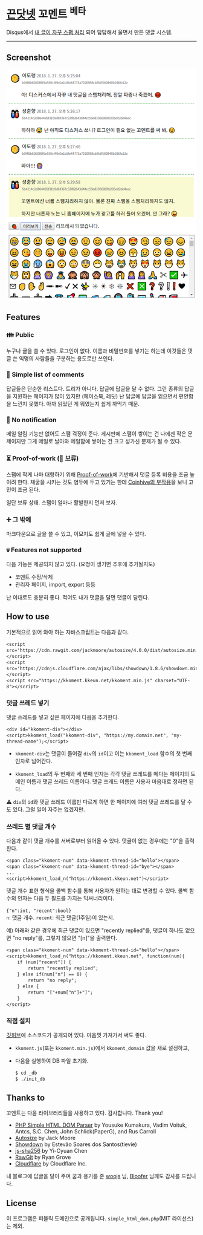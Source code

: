 [끈닷넷](https://kkeun.net/) 꼬멘트 <sup>베타</sup>
======

Disqus에서
[내 글이 자꾸 스팸 처리](https://blog.kkeun.net/computer/2018-01-24-spam-of-disqus)
되어 답답해서 울면서 만든 댓글 시스템.

******

Screenshot
------

![대화](img/kkoment1.png)

Features
------

### &#x1F46A; Public

누구나 글을 쓸 수 있다.  로그인이 없다.  이름과 비밀번호를 넣기는
하는데 이것들은 댓글 쓴 익명의 사람들을 구분하는 용도로만 쓰인다.

### &#x1F361; Simple list of comments

답글들은 단순한 리스트다.  트리가 아니다.  답글에 답글을 달 수 없다.
그런 종류의 답글을 지원하는 페이지가 많이 있지만 (페이스북, 레딧) 난
답글에 답글을 읽으면서 편안함을 느낀지 못했다.  아까 읽었던 게
뭐였는지 쉽게 까먹기 때문.

### &#x1F515; No notification

메일 알림 기능만 없어도 스팸 걱정이 준다.  게시판에 스팸이 쌓이는 건
나에겐 작은 문제이지만 그게 메일로 날아와 메일함에 쌓이는 건 크고
성가신 문제가 될 수 있다.

### &#x23F3; Proof-of-work (&#x1F6A7; 보류)

스팸에 작게 나마 대항하기 위해
[Proof-of-work](https://en.wikipedia.org/wiki/Proof-of-work_system)에
기반해서 댓글 등록 비용을 조금 높이려 한다.  채굴을 시키는 것도 염두에
두고 있기는 한데
[Coinhive의 부작용](https://blog.malwarebytes.com/security-world/2017/10/why-is-malwarebytes-blocking-coinhive/)을
보니 고민이 조금 된다.

일단 보류 상태.  스팸이 얼마나 활발한지 먼저 보자.

### &#x2795; 그 밖에

마크다운으로 글을 쓸 수 있고, 이모지도 쉽게 글에 넣을 수 있다.

### &#x1F480; Features not supported

다음 기능은 제공되지 않고 있다.  (요청이 생기면 추후에 추가될지도)

* 코멘트 수정/삭제
* 관리자 페이지, import, export 등등

난 이대로도 충분히 좋다.  적어도 내가 댓글을 달면 댓글이 달린다.

How to use
------

기본적으로 읽어 와야 하는 자바스크립트는 다음과 같다.

``````
<script src='https://cdn.rawgit.com/jackmoore/autosize/4.0.0/dist/autosize.min.js'></script>
<script src='https://cdnjs.cloudflare.com/ajax/libs/showdown/1.8.6/showdown.min.js'></script>
<script src="https://kkoment.kkeun.net/kkoment.min.js" charset="UTF-8"></script>
``````

### 댓글 쓰레드 넣기

댓글 쓰레드를 넣고 싶은 페이지에 다음을 추가한다.

``````
<div id="kkoment-div"></div>
<script>kkoment_load("kkoment-div", "https://my.domain.net", "my-thread-name");</script>
``````

*   `kkoment-div`는 댓글이 들어갈 `div`의 `id`이고 이는
    `kkoment_load` 함수의 첫 번째 인자로 넘어간다.

*   `kkoment_load`의 두 번째와 세 번째 인자는 각각 댓글 쓰레드를
    메다는 페이지의 도메인 이름과 댓글 쓰레드 이름이다.  댓글
    쓰레드 이름은 사용자 마음대로 정하면 된다.

&#x26A0; `div`의 `id`와 댓글 쓰레드 이름만 다르게 하면 한 페이지에 여러
댓글 쓰레드를 달 수도 있다.  그럴 일이 자주는 없겠지만.

### 쓰레드 별 댓글 개수

다음과 같이 댓글 개수를 서버로부터 읽어올 수 있다.  댓글이 없는
경우에는 "0"을 출력한다.

``````
<span class="kkoment-num" data-kkoment-thread-id="hello"></span>
<span class="kkoment-num" data-kkoment-thread-id="bye"></span>
...
<script>kkoment_load_n("https://kkoment.kkeun.net")</script>
``````

댓글 개수 표현 형식을 콜백 함수를 통해 사용자가 원하는 대로 변경할 수
있다.  콜백 함수의 인자는 다음 두 필드를 가지는 딕셔너리이다.

`{"n":int, "recent":bool}`  
`n`: 댓글 개수.  `recent`: 최근 댓글(1주일)이 있는지.

예) 아래와 같은 경우에 최근 댓글이 있으면 "recently replied"를, 댓글이
하나도 없으면 "no reply"를, 그렇지 않으면 "\[n\]"을 출력한다.


``````
<span class="kkoment-num" data-kkoment-thread-id="hello"></span>
<script>kkoment_load_n("https://kkoment.kkeun.net", function(num){
    if (num["recent"]) {
        return "recently replied";
    } else if(num["n"] == 0) {
        return "no reply";
    } else {
        return "["+num["n"]+"]";
    }
</script>
``````

### 직접 설치

[깃허브](https://github.com/kkeundotnet/kkoment)에 소스코드가 공개되어
있다.  마음껏 가져가서 써도 좋다.

*   `kkoment.js`(또는 `kkoment.min.js`)에서 `kkoment_domain` 값을 새로 설정하고,

*   다음을 실행하여 DB 파일 초기화.

    ``````
    $ cd _db
    $ ./init_db
    ``````

Thanks to
------

꼬멘트는 다음 라이브러리들을 사용하고 있다.  감사합니다.  Thank you!

* [PHP Simple HTML DOM Parser](http://sourceforge.net/projects/simplehtmldom/)
  by Yousuke Kumakura, Vadim Voituk, Antcs, S.C.&nbsp;Chen, John
  Schlick(PaperG), and Rus Carroll
* [Autosize](http://www.jacklmoore.com/autosize/) by Jack Moore
* [Showdown](http://showdownjs.com/) by Estevão Soares dos Santos(tievie)
* [js-sha256](https://github.com/emn178/js-sha256) by Yi-Cyuan Chen
* [RawGit](https://rawgit.com/) by Ryan Grove
* [Cloudflare](https://www.cloudflare.com/) by Cloudflare Inc.

내 블로그에 답글을 달아 주며 꿈과 용기를 준
[woojs](https://blog.woojs.net/) 님, [Bloofer](https://jmyang.kr/)
님께도 감사를 드립니다.

License
------

이 프로그램은 퍼블릭 도메인으로 공개됩니다.  `simple_html_dom.php`(MIT
라이선스)는 제외.
